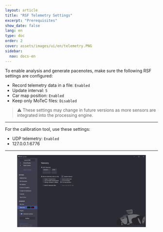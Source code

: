 ```yaml
---
layout: article
title: "RSF Telemetry Settings"
excerpt: "Prerequisites"
show_date: false
lang: en
type: doc
order: 2
cover: assets/images/ui/en/telemetry.PNG
sidebar:
  nav: docs-en
---
```


To enable analysis and generate pacenotes, make sure the following RSF settings are configured:

- Record telemetry data in a file: `Enabled`
- Update interval: `5`
- Car map position: `Enabled`
- Keep only MoTeC files: `Disabled`

> ⚠️ These settings may change in future versions as more sensors are integrated into the processing engine.

---

For the calibration tool, use these settings:

- UDP telemetry: `Enabled`
- 127.0.0.1:6776

---

<div class="cell cell--12 cell--md-6">
  <figure>
    <a data-gallery href="/assets/images/ui/en/telemetry.png">
      <img src="/assets/images/ui/en/telemetry.png" style="display: block; margin: 0 auto; max-width: 100%;" alt="Telemetry settings screenshot" />
    </a>
  </figure>
</div>
